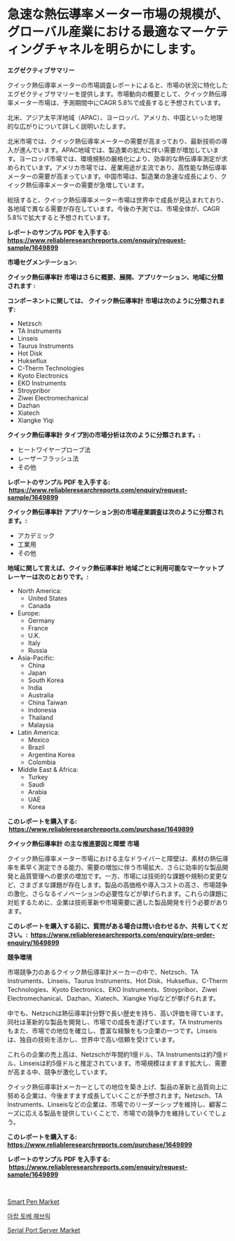 <p><h1>急速な熱伝導率メーター市場の規模が、グローバル産業における最適なマーケティングチャネルを明らかにします。</h1></p><p><strong>エグゼクティブサマリー</strong></p>
<p><p>クイック熱伝導率メーターの市場調査レポートによると、市場の状況に特化したエグゼクティブサマリーを提供します。市場動向の概要として、クイック熱伝導率メーター市場は、予測期間中にCAGR 5.8%で成長すると予想されています。</p><p>北米、アジア太平洋地域（APAC）、ヨーロッパ、アメリカ、中国といった地理的な広がりについて詳しく説明いたします。</p><p>北米市場では、クイック熱伝導率メーターの需要が高まっており、最新技術の導入が進んでいます。APAC地域では、製造業の拡大に伴い需要が増加しています。ヨーロッパ市場では、環境規制の厳格化により、効率的な熱伝導率測定が求められています。アメリカ市場では、産業用途が主流であり、高性能な熱伝導率メーターの需要が高まっています。中国市場は、製造業の急速な成長により、クイック熱伝導率メーターの需要が急増しています。</p><p>総括すると、クイック熱伝導率メーター市場は世界中で成長が見込まれており、各地域で異なる需要が存在しています。今後の予測では、市場全体が、CAGR 5.8%で拡大すると予想されています。</p></p>
<p><strong>レポートのサンプル PDF を入手する: <a href="https://www.reliableresearchreports.com/enquiry/request-sample/1649899">https://www.reliableresearchreports.com/enquiry/request-sample/1649899</a></strong></p>
<p><strong>市場セグメンテーション:</strong></p>
<p><strong> クイック熱伝導率計 市場はさらに概要、展開、アプリケーション、地域に分類されます :</strong></p>
<p><strong>コンポーネントに関しては、 クイック熱伝導率計 市場は次のように分類されます: &nbsp;</strong></p>
<p><ul><li>Netzsch</li><li>TA Instruments</li><li>Linseis</li><li>Taurus Instruments</li><li>Hot Disk</li><li>Hukseflux</li><li>C-Therm Technologies</li><li>Kyoto Electronics</li><li>EKO Instruments</li><li>Stroypribor</li><li>Ziwei Electromechanical</li><li>Dazhan</li><li>Xiatech</li><li>Xiangke Yiqi</li></ul></p>
<p><strong> クイック熱伝導率計 タイプ別の市場分析は次のように分類されます。:</strong></p>
<p><ul><li>ヒートワイヤープローブ法</li><li>レーザーフラッシュ法</li><li>その他</li></ul></p>
<p><strong>レポートのサンプル PDF を入手する: &nbsp;<a href="https://www.reliableresearchreports.com/enquiry/request-sample/1649899">https://www.reliableresearchreports.com/enquiry/request-sample/1649899</a></strong></p>
<p><strong> クイック熱伝導率計 アプリケーション別の市場産業調査は次のように分類されます。:</strong></p>
<p><ul><li>アカデミック</li><li>工業用</li><li>その他</li></ul></p>
<p><strong>地域に関して言えば、クイック熱伝導率計 地域ごとに利用可能なマーケットプレーヤーは次のとおりです。:</strong></p>
<p><ul>
    <li>
        North America:
        <ul>
            <li>United States</li>
            <li>Canada</li>
        </ul>
    </li>
    <li>
        Europe:
        <ul>
            <li>Germany</li>
            <li>France</li>
            <li>U.K.</li>
            <li>Italy</li>
            <li>Russia</li>
        </ul>
    </li>
    <li>
        Asia-Pacific:
        <ul>
            <li>China</li>
            <li>Japan</li>
            <li>South Korea</li>
            <li>India</li>
            <li>Australia</li>
            <li>China Taiwan</li>
            <li>Indonesia</li>
            <li>Thailand</li>
            <li>Malaysia</li>
        </ul>
    </li>
    <li>
        Latin America:
        <ul>
            <li>Mexico</li>
            <li>Brazil</li>
            <li>Argentina Korea</li>
            <li>Colombia</li>
        </ul>
    </li>
    <li>
        Middle East & Africa:
        <ul>
            <li>Turkey</li>
            <li>Saudi</li>
            <li>Arabia</li>
            <li>UAE</li>
            <li>Korea</li>
        </ul>
    </li>
    </ul></p>
<p><strong>このレポートを購入する: &nbsp;<a href="https://www.reliableresearchreports.com/purchase/1649899">https://www.reliableresearchreports.com/purchase/1649899</a></strong></p>
<p><strong>クイック熱伝導率計 の主な推進要因と障壁 市場</strong></p>
<p><p>クイック熱伝導率メーター市場における主なドライバーと障壁は、素材の熱伝導率を素早く測定できる能力、需要の増加に伴う市場拡大、さらに効率的な製品開発と品質管理への要求の増加です。一方、市場には技術的な課題や規制の変更など、さまざまな課題が存在します。製品の高価格や導入コストの高さ、市場競争の激化、さらなるイノベーションの必要性などが挙げられます。これらの課題に対処するために、企業は技術革新や市場需要に適した製品開発を行う必要があります。</p></p>
<p><strong>このレポートを購入する前に、質問がある場合は問い合わせるか、共有してください。:&nbsp; <a href="https://www.reliableresearchreports.com/enquiry/pre-order-enquiry/1649899">https://www.reliableresearchreports.com/enquiry/pre-order-enquiry/1649899</a></strong></p>
<p><strong>競争環境</strong></p>
<p><p>市場競争力のあるクイック熱伝導率計メーカーの中で、Netzsch、TA Instruments、Linseis、Taurus Instruments、Hot Disk、Hukseflux、C-Therm Technologies、Kyoto Electronics、EKO Instruments、Stroypribor、Ziwei Electromechanical、Dazhan、Xiatech、Xiangke Yiqiなどが挙げられます。</p><p>中でも、Netzschは熱伝導率計分野で長い歴史を持ち、高い評価を得ています。同社は革新的な製品を開発し、市場での成長を遂げています。TA Instrumentsもまた、市場での地位を確立し、豊富な経験をもつ企業の一つです。Linseisは、独自の技術を活かし、世界中で高い信頼を受けています。</p><p>これらの企業の売上高は、Netzschが年間約1億ドル、TA Instrumentsは約7億ドル、Linseisは約5億ドルと推定されています。市場規模はますます拡大し、需要が高まる中、競争が激化しています。</p><p>クイック熱伝導率計メーカーとしての地位を築き上げ、製品の革新と品質向上に努める企業は、今後ますます成長していくことが予想されます。Netzsch、TA Instruments、Linseisなどの企業は、市場でのリーダーシップを維持し、顧客ニーズに応える製品を提供していくことで、市場での競争力を維持していくでしょう。</p></p>
<p><strong>このレポートを購入する: &nbsp; <a href="https://www.reliableresearchreports.com/purchase/1649899">https://www.reliableresearchreports.com/purchase/1649899</a></strong></p>
<p><strong>レポートのサンプル PDF を入手する: &nbsp;<a href="https://www.reliableresearchreports.com/enquiry/request-sample/1649899">https://www.reliableresearchreports.com/enquiry/request-sample/1649899</a></strong><strong></strong></p>
<p>&nbsp;</p>
<p><p><a href="https://github.com/arionmp/Market-Research-Report-List-2/blob/main/smart-pen-market.md">Smart Pen Market</a></p><p><a href="https://github.com/CorEmtymerich56566/Market-Research-Report-List-1/blob/main/61537579194.md">아랍 토베 패브릭</a></p><p><a href="https://github.com/markusgodoy/Market-Research-Report-List-2/blob/main/serial-port-server-market.md">Serial Port Server Market</a></p></p>